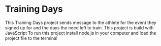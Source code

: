 # Training Days
This Training Days project sends message to the athlete for the event they signed up for and the days the need left to train.
This project is build with JavaScript
To run this project install node.js in your computer and load the project file to the terminal
